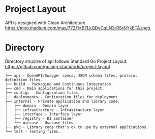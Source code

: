# Project Layout
API is designed with Clean Architecture.  
https://miro.medium.com/max/772/1*B7LkQDyDqLN3rRSrNYkETA.jpeg

# Directory
Directory structre of api follows Standard Go Project Layout.  
https://github.com/golang-standards/project-layout

```
├── api - OpenAPI/Swagger specs, JSON schema files, protocol definition files.
├── build - Packaging and Continuous Integration.
├── cmd - Main applications for this project.
├── configs - Configuration files.
├── deployments - Confiuration files for deployment
├── internal - Private application and library code.
│   ├── domain - Domain layer
│   ├── infrastracture - Infrastracture layer
│   ├── interface - Interface layer
│   ├── registry - DI container
│   └── usecase - Usecase files
├── pkg - Library code that's ok to use by external applications.
└── test - Testing files. 
```